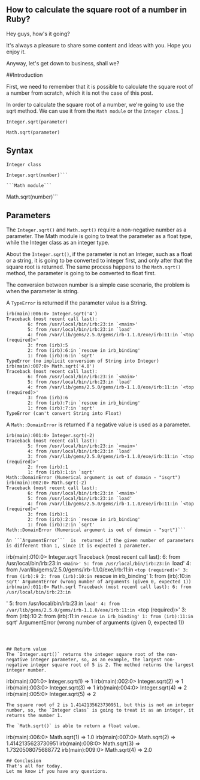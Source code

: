 ## How to calculate the square root of a number in Ruby?

Hey guys,
how's it going?

It's always a pleasure to share some content and ideas with you. Hope you enjoy it.

Anyway, let's get down to business, shall we?

##Introduction

First, we need to remember that it is possible to calculate the square root of a number from scratch, which it is not the case of this post.

In order to calculate the square root of a number, we're going to use the sqrt method. We can use it from the `Math module` or the `Integer class`. ]

``` 
Integer.sqrt(parameter)
``` 

``` 
Math.sqrt(parameter)
``` 

## Syntax

```Integer class```
```
Integer.sqrt(number)```

```Math module```
```
Math.sqrt(number)```

## Parameters

The ```Integer.sqrt()``` and ```Math.sqrt()``` require a non-negative number as a parameter. The Math module is going to treat the parameter as a float type, while the Integer class as an integer type.

About the ```Integer.sqrt()```, if the parameter is not an Integer, such as a float or a string, it is going to be converted to integer first, and only after that the square root is returned.
The same process happens to the ```Math.sqrt()``` method, the parameter is going to be converted to float first.

The conversion between number is a simple case scenario, the problem is when the parameter is string.

A ```TypeError``` is returned if the parameter value is a String.
```
irb(main):006:0> Integer.sqrt('4')
Traceback (most recent call last):
        6: from /usr/local/bin/irb:23:in `<main>'
        5: from /usr/local/bin/irb:23:in `load'
        4: from /var/lib/gems/2.5.0/gems/irb-1.1.0/exe/irb:11:in `<top (required)>'
        3: from (irb):5
        2: from (irb):6:in `rescue in irb_binding'
        1: from (irb):6:in `sqrt'
TypeError (no implicit conversion of String into Integer)
irb(main):007:0> Math.sqrt('4.0')
Traceback (most recent call last):
        6: from /usr/local/bin/irb:23:in `<main>'
        5: from /usr/local/bin/irb:23:in `load'
        4: from /var/lib/gems/2.5.0/gems/irb-1.1.0/exe/irb:11:in `<top (required)>'
        3: from (irb):6
        2: from (irb):7:in `rescue in irb_binding'
        1: from (irb):7:in `sqrt'
TypeError (can't convert String into Float)
```

A ```Math::DomainError```  is returned if a negative value is used as a parameter.

```
irb(main):001:0> Integer.sqrt(-2)
Traceback (most recent call last):
        5: from /usr/local/bin/irb:23:in `<main>'
        4: from /usr/local/bin/irb:23:in `load'
        3: from /var/lib/gems/2.5.0/gems/irb-1.1.0/exe/irb:11:in `<top (required)>'
        2: from (irb):1
        1: from (irb):1:in `sqrt'
Math::DomainError (Numerical argument is out of domain - "isqrt")
irb(main):002:0> Math.sqrt(-2)
Traceback (most recent call last):
        6: from /usr/local/bin/irb:23:in `<main>'
        5: from /usr/local/bin/irb:23:in `load'
        4: from /var/lib/gems/2.5.0/gems/irb-1.1.0/exe/irb:11:in `<top (required)>'
        3: from (irb):1
        2: from (irb):2:in `rescue in irb_binding'
        1: from (irb):2:in `sqrt'
Math::DomainError (Numerical argument is out of domain - "sqrt")```

An ```ArgumentError```  is  returned if the given number of parameters is different than 1, since it is expected 1 parameter.
```
irb(main):010:0> Integer.sqrt
Traceback (most recent call last):
        6: from /usr/local/bin/irb:23:in `<main>'
        5: from /usr/local/bin/irb:23:in `load'
        4: from /var/lib/gems/2.5.0/gems/irb-1.1.0/exe/irb:11:in `<top (required)>'
        3: from (irb):9
        2: from (irb):10:in `rescue in irb_binding'
        1: from (irb):10:in `sqrt'
ArgumentError (wrong number of arguments (given 0, expected 1))
irb(main):011:0> Math.sqrt
Traceback (most recent call last):
        6: from /usr/local/bin/irb:23:in `<main>'
        5: from /usr/local/bin/irb:23:in `load'
        4: from /var/lib/gems/2.5.0/gems/irb-1.1.0/exe/irb:11:in `<top (required)>'
        3: from (irb):10
        2: from (irb):11:in `rescue in irb_binding'
        1: from (irb):11:in `sqrt'
ArgumentError (wrong number of arguments (given 0, expected 1))
```



## Return value
The `Integer.sqrt()` returns the integer square root of the non-negative integer parameter, so, as an example, the largest non-negative integer square root of 5 is 2. The method returns the largest integer number.

```
irb(main):001:0> Integer.sqrt(1)
=> 1
irb(main):002:0> Integer.sqrt(2)
=> 1
irb(main):003:0> Integer.sqrt(3)
=> 1
irb(main):004:0> Integer.sqrt(4)
=> 2
irb(main):005:0> Integer.sqrt(5)
=> 2
``` 
The square root of 2 is 1.4142135623730951, but this is not an integer number, so, the `Integer class` is going to treat it as an integer, it returns the number 1.

The `Math.sqrt()` is able to return a float value.
```
irb(main):006:0> Math.sqrt(1)
=> 1.0
irb(main):007:0> Math.sqrt(2)
=> 1.4142135623730951
irb(main):008:0> Math.sqrt(3)
=> 1.7320508075688772
irb(main):009:0> Math.sqrt(4)
=> 2.0
```
## Conclusion
That's all for today.
Let me know if you have any questions. 

